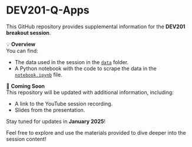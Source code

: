 # DEV201-Q-Apps

This GitHub repository provides supplemental information for the **DEV201 breakout session**. 

💡 **Overview**  
You can find:
- The data used in the session in the [`data`](data/) folder.
- A Python notebook with the code to scrape the data in the [`notebook.ipynb`](notebook.ipynb) file.

📢 **Coming Soon**  
This repository will be updated with additional information, including:
- A link to the YouTube session recording.
- Slides from the presentation.  

Stay tuned for updates in **January 2025**!

Feel free to explore and use the materials provided to dive deeper into the session content!
